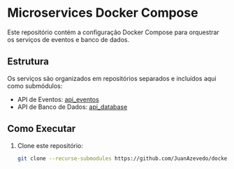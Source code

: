 # Microservices Docker Compose

Este repositório contém a configuração Docker Compose para orquestrar os serviços de eventos e banco de dados.

## Estrutura

Os serviços são organizados em repositórios separados e incluídos aqui como submódulos:
- API de Eventos: [api_eventos](https://github.com/JuanAzevedo/api_eventos.git)
- API de Banco de Dados: [api_database](https://github.com/JuanAzevedo/api_database.git)

## Como Executar

1. Clone este repositório:
   ```bash
   git clone --recurse-submodules https://github.com/JuanAzevedo/docker-compose-microsservicos.git

